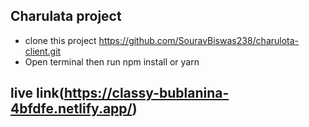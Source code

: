 ## Charulata project

- clone this project https://github.com/SouravBiswas238/charulota-client.git
- Open terminal then run npm install or yarn

## live link(https://classy-bublanina-4bfdfe.netlify.app/)
